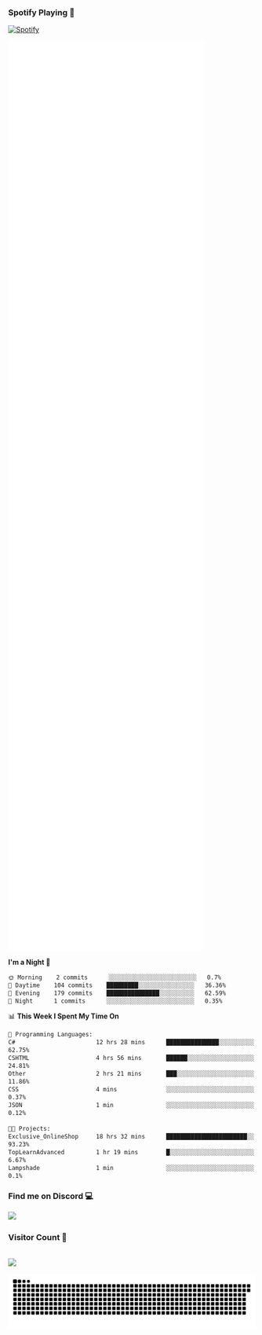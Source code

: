 ### Spotify Playing 🎵
[![Spotify](https://spotify-livestats-callme-milad.vercel.app/api/spotify)](https://open.spotify.com/user/314mrt6dxn5cqoxklh3thbwlr6by)

<img align="center" src="/github-metrics.svg" alt="Metrics" width="400">

<!--START_SECTION:waka-->
**I'm a Night 🦉** 

```text
🌞 Morning    2 commits      ░░░░░░░░░░░░░░░░░░░░░░░░░   0.7% 
🌆 Daytime    104 commits    █████████░░░░░░░░░░░░░░░░   36.36% 
🌃 Evening    179 commits    ███████████████░░░░░░░░░░   62.59% 
🌙 Night      1 commits      ░░░░░░░░░░░░░░░░░░░░░░░░░   0.35%

```


📊 **This Week I Spent My Time On** 

```text
💬 Programming Languages: 
C#                       12 hrs 28 mins      ███████████████░░░░░░░░░░   62.75% 
CSHTML                   4 hrs 56 mins       ██████░░░░░░░░░░░░░░░░░░░   24.81% 
Other                    2 hrs 21 mins       ███░░░░░░░░░░░░░░░░░░░░░░   11.86% 
CSS                      4 mins              ░░░░░░░░░░░░░░░░░░░░░░░░░   0.37% 
JSON                     1 min               ░░░░░░░░░░░░░░░░░░░░░░░░░   0.12%

🐱‍💻 Projects: 
Exclusive_OnlineShop     18 hrs 32 mins      ███████████████████████░░   93.23% 
TopLearnAdvanced         1 hr 19 mins        █░░░░░░░░░░░░░░░░░░░░░░░░   6.67% 
Lampshade                1 min               ░░░░░░░░░░░░░░░░░░░░░░░░░   0.1%

```


<!--END_SECTION:waka-->

### Find me on Discord 💻
<a href="https://discord.gg/pQVcABAxAy" rel="nofollow"> 
  <img src="https://discord.c99.nl/widget/theme-2/977957889358573609.png" data-canonical-src="https://discord.c99.nl/widget/theme-2/977957889358573609.png" style="max-width: 100%;"></a>

### Visitor Count 🔢
<p align="left"> 
  <br>
  <img src="https://profile-counter.glitch.me/callme-devil/count.svg" />
</p>

<img src="https://github.com/callme-devil/callme-devil/blob/output/github-contribution-grid-snake.svg" alt="snake" style="max-width: 100%;">
